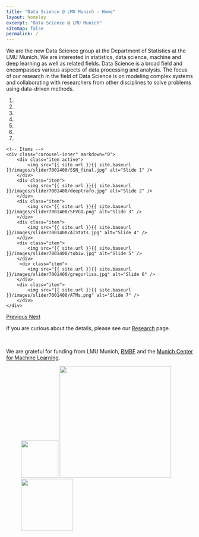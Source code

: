 ```yaml
---
title: "Data Science @ LMU Munich - Home"
layout: homelay
excerpt: "Data Science @ LMU Munich"
sitemap: false
permalink: /
---
```


We are the new Data Science group at the Department of Statistics at the LMU Munich. We are interested in statistics, data science, machine and deep learning as well as related fields. Data Science is a broad field and encompasses various aspects of data processing and analysis. The focus of our research in the field of Data Science is on modeling complex systems and collaborating with researchers from other disciplines to solve problems using data-driven methods.


<div markdown="0" id="carousel" class="carousel slide" data-ride="carousel" data-interval="4000" data-pause="hover" >
    <!-- Menu -->
    <ol class="carousel-indicators">
        <li data-target="#carousel" data-slide-to="0" class="active"></li>
        <li data-target="#carousel" data-slide-to="1"></li>
        <li data-target="#carousel" data-slide-to="2"></li>
        <li data-target="#carousel" data-slide-to="3"></li>
        <li data-target="#carousel" data-slide-to="4"></li>
        <li data-target="#carousel" data-slide-to="5"></li>
        <li data-target="#carousel" data-slide-to="6"></li>
    </ol>

    <!-- Items -->
    <div class="carousel-inner" markdown="0">
        <div class="item active">
            <img src="{{ site.url }}{{ site.baseurl }}/images/slider7001400/SSN_final.jpg" alt="Slide 1" />
        </div>
        <div class="item">
            <img src="{{ site.url }}{{ site.baseurl }}/images/slider7001400/deeptrafo.jpg" alt="Slide 2" />
        </div>
        <div class="item">
            <img src="{{ site.url }}{{ site.baseurl }}/images/slider7001400/SFVGD.png" alt="Slide 3" />
        </div>
        <div class="item">
            <img src="{{ site.url }}{{ site.baseurl }}/images/slider7001400/AIStats.jpg" alt="Slide 4" />
        </div>
        <div class="item">
            <img src="{{ site.url }}{{ site.baseurl }}/images/slider7001400/tobiw.jpg" alt="Slide 5" />
        </div>       
         <div class="item">
            <img src="{{ site.url }}{{ site.baseurl }}/images/slider7001400/gregorlisa.jpg" alt="Slide 6" />
        </div>
		<div class="item">
            <img src="{{ site.url }}{{ site.baseurl }}/images/slider7001400/ATMs.png" alt="Slide 7" />
        </div>
    </div>
  <a class="left carousel-control" href="#carousel" role="button" data-slide="prev">
    <span class="glyphicon glyphicon-chevron-left" aria-hidden="true"></span>
    <span class="sr-only">Previous</span>
  </a>
  <a class="right carousel-control" href="#carousel" role="button" data-slide="next">
    <span class="glyphicon glyphicon-chevron-right" aria-hidden="true"></span>
    <span class="sr-only">Next</span>
  </a>
</div>




If you are curious about the details, please see our [Research](research) page.

&nbsp;
&nbsp;

We are grateful for funding from LMU Munich, [BMBF](https://www.bmbf.de/bmbf/de/home/home_node.html) and the [Munich Center for Machine Learning](https://mcml.ai/).

<figure class="fourth">
  <img src="{{ site.url }}{{ site.baseurl }}/images/logopic/lmu.png" style="width: 100px">
  <img src="{{ site.url }}{{ site.baseurl }}/images/logopic/MCML_Logo.jpg" style="width: 300px">
    <img src="{{ site.url }}{{ site.baseurl }}/images/logopic/bmbf.svg" style="width: 140px">
</figure>
